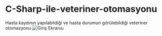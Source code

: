 # C-Sharp-ile-veteriner-otomasyonu
Hasta kaydının yapılabildiği ve hasta durumun görülebildiği veteriner otomasyonu
![Giriş Ekranıu](https://github.com/ozanyazici9/C-Sharp-ile-veteriner-otomasyonu/assets/72562597/f1f29d50-d4fa-4ed6-b9a4-11c15bcc375c)
